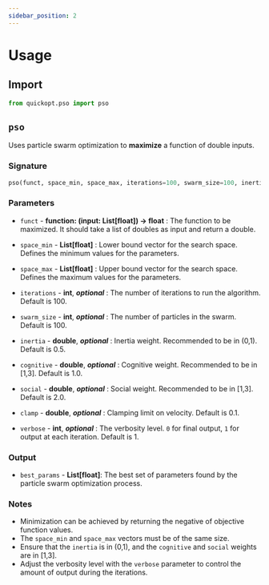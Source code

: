 ```yaml
---
sidebar_position: 2
---
```


# Usage
## Import
```python
from quickopt.pso import pso
```

## `pso`

Uses particle swarm optimization to **maximize** a function of double inputs.

### Signature

```python
pso(funct, space_min, space_max, iterations=100, swarm_size=100, inertia=0.5, cognitive=1.0, social=2.0, clamp=0.1, verbose=1)
```

### Parameters

- `funct` - **function: (input: List[float]) -> float** : The function to be maximized. It should take a list of doubles as input and return a double.

- `space_min` - **List[float]** : Lower bound vector for the search space. Defines the minimum values for the parameters.

- `space_max` - **List[float]** : Upper bound vector for the search space. Defines the maximum values for the parameters.

- `iterations` - **int**, ___optional___ : The number of iterations to run the algorithm. Default is 100.

- `swarm_size` - **int**, ___optional___ : The number of particles in the swarm. Default is 100.

- `inertia` - **double**, ___optional___ : Inertia weight. Recommended to be in (0,1). Default is 0.5.

- `cognitive` - **double**, ___optional___ : Cognitive weight. Recommended to be in [1,3]. Default is 1.0.

- `social` - **double**, ___optional___ : Social weight. Recommended to be in [1,3]. Default is 2.0.

- `clamp` - **double**, ___optional___ : Clamping limit on velocity. Default is 0.1.

- `verbose` - **int**, ___optional___ : The verbosity level. `0` for final output, `1` for output at each iteration. Default is 1.

### Output

- `best_params` - **List[float]**: The best set of parameters found by the particle swarm optimization process.

### Notes

- Minimization can be achieved by returning the negative of objective function values.
- The `space_min` and `space_max` vectors must be of the same size.
- Ensure that the `inertia` is in (0,1), and the `cognitive` and `social` weights are in [1,3].
- Adjust the verbosity level with the `verbose` parameter to control the amount of output during the iterations.
